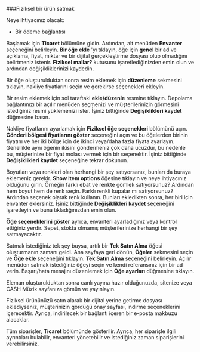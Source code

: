 
###Fiziksel bir ürün satmak

Neye ihtiyacınız olacak:

- Bir ödeme bağlantısı

Başlamak için **Ticaret** bölümüne gidin. Ardından, alt menüden **Envanter** seçeneğini belirleyin. **Bir öğe ekle** 'yı tıklayın, öğe için **genel** bir ad ve açıklama, fiyat, miktar ve bir dijital gerçekleştirme dosyası olup olmadığını belirtmeniz istenir. **Fiziksel mallar?** kutusunu işaretlediğinizden emin olun ve ardından değişikliklerinizi kaydedin.

Bir öğe oluşturulduktan sonra resim eklemek için **düzenleme** sekmesini tıklayın, nakliye fiyatlarını seçin ve gerekirse seçenekleri ekleyin.

Bir resim eklemek için sol taraftaki **ekle/düzenle** resmine tıklayın. Depolama bağlantınızı bir açılır menüden seçmenizi ve müşterilerinizin görmesini istediğiniz resmi yüklemenizi ister. İşiniz bittiğinde **Değişiklikleri kaydet** düğmesine basın.

Nakliye fiyatlarını ayarlamak için **Fiziksel öğe seçenekleri** bölümünü açın. **Gönderi bölgesi fiyatlarını göster** seçeneğini açın ve bu öğelerden birinin fiyatını ve her iki bölge için de ikinci veya/daha fazla fiyata ayarlayın. Genellikle aynı öğenin ikisini göndermeniz çok daha ucuzdur, bu nedenle bu, müşterinize bir fiyat molası vermek için bir seçenektir. İşiniz bittiğinde **Değişiklikleri kaydet** seçeneğine tekrar dokunun.

Boyutları veya renkleri olan herhangi bir şey satıyorsanız, bunları da buraya eklemeniz gerekir. **Show item options** öğesine tıklayın ve neye ihtiyacınız olduğunu girin. Örneğin farklı ebat ve renkte gömlek satıyorsunuz? Ardından hem boyut hem de renk seçin. Farklı renkli kupalar mı satıyorsunuz? Ardından seçenek olarak renk kullanın. Bunları ekledikten sonra, her biri için envanter eklersiniz. İşiniz bittiğinde **Değişiklikleri kaydet** seçeneğini işaretleyin ve buna tıkladığınızdan emin olun.

**Öğe seçeneklerini göster** ayrıca, envanteri ayarladığınız veya kontrol ettiğiniz yerdir. Sepet, stokta olmamış müşterilerinize herhangi bir şey satmayacaktır.

Satmak istediğiniz tek şey buysa, artık bir **Tek Satın Alma** öğesi oluşturmanın zamanı geldi. Ana sayfaya geri dönün, **Öğeler** sekmesini seçin ve **Öğe ekle** seçeneğini tıklayın. **Tek Satın Alma** seçeneğini belirleyin. Açılır menüden satmak istediğiniz öğeyi seçin ve kendi referansınız için bir ad verin. Başarı/hata mesajını düzenlemek için **Öğe ayarları** düğmesine tıklayın.

Eleman oluşturulduktan sonra canlı yayına hazır olduğunuzda, sitenize veya CASH Müzik sayfanıza gömün ve yayınlayın.

Fiziksel ürününüzü satın alarak bir dijital yerine getirme dosyası eklediyseniz, müşterinizin gördüğü onay sayfası, indirme seçeneklerini içerecektir. Ayrıca, indirilecek bir bağlantı içeren bir e-posta makbuzu alacaklar.

Tüm siparişler, **Ticaret** bölümünde gösterilir. Ayrıca, her siparişle ilgili ayrıntıları bulabilir, envanteri yönetebilir ve istediğiniz zaman siparişlerini verebilirsiniz.
